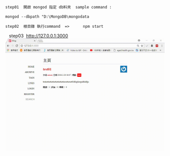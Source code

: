 
    step01  開啟 mongod 指定 db料夾  sample command :  
 ```
 mongod --dbpath "D:\MongoDB\mongodata
 ```
    step02  根目錄 執行command  =>      npm start
    step03  http://127.0.0.1:3000
![image](https://github.com/a68727739/node_express_mongodb01/blob/master/demo01.gif)
